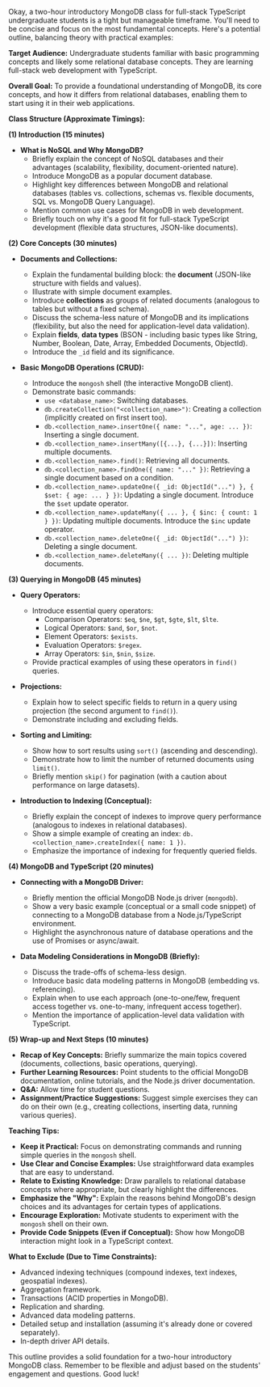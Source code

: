 Okay, a two-hour introductory MongoDB class for full-stack TypeScript undergraduate students is a tight but manageable timeframe. You'll need to be concise and focus on the most fundamental concepts. Here's a potential outline, balancing theory with practical examples:

**Target Audience:** Undergraduate students familiar with basic programming concepts and likely some relational database concepts. They are learning full-stack web development with TypeScript.

**Overall Goal:** To provide a foundational understanding of MongoDB, its core concepts, and how it differs from relational databases, enabling them to start using it in their web applications.

**Class Structure (Approximate Timings):**

**(1) Introduction (15 minutes)**

* **What is NoSQL and Why MongoDB?**
    * Briefly explain the concept of NoSQL databases and their advantages (scalability, flexibility, document-oriented nature).
    * Introduce MongoDB as a popular document database.
    * Highlight key differences between MongoDB and relational databases (tables vs. collections, schemas vs. flexible documents, SQL vs. MongoDB Query Language).
    * Mention common use cases for MongoDB in web development.
    * Briefly touch on why it's a good fit for full-stack TypeScript development (flexible data structures, JSON-like documents).

**(2) Core Concepts (30 minutes)**

* **Documents and Collections:**
    * Explain the fundamental building block: the **document** (JSON-like structure with fields and values).
    * Illustrate with simple document examples.
    * Introduce **collections** as groups of related documents (analogous to tables but without a fixed schema).
    * Discuss the schema-less nature of MongoDB and its implications (flexibility, but also the need for application-level data validation).
    * Explain **fields**, **data types** (BSON - including basic types like String, Number, Boolean, Date, Array, Embedded Documents, ObjectId).
    * Introduce the `_id` field and its significance.

* **Basic MongoDB Operations (CRUD):**
    * Introduce the `mongosh` shell (the interactive MongoDB client).
    * Demonstrate basic commands:
        * `use <database_name>`: Switching databases.
        * `db.createCollection("<collection_name>")`: Creating a collection (implicitly created on first insert too).
        * `db.<collection_name>.insertOne({ name: "...", age: ... })`: Inserting a single document.
        * `db.<collection_name>.insertMany([{...}, {...}])`: Inserting multiple documents.
        * `db.<collection_name>.find()`: Retrieving all documents.
        * `db.<collection_name>.findOne({ name: "..." })`: Retrieving a single document based on a condition.
        * `db.<collection_name>.updateOne({ _id: ObjectId("...") }, { $set: { age: ... } })`: Updating a single document. Introduce the `$set` update operator.
        * `db.<collection_name>.updateMany({ ... }, { $inc: { count: 1 } })`: Updating multiple documents. Introduce the `$inc` update operator.
        * `db.<collection_name>.deleteOne({ _id: ObjectId("...") })`: Deleting a single document.
        * `db.<collection_name>.deleteMany({ ... })`: Deleting multiple documents.

**(3) Querying in MongoDB (45 minutes)**

* **Query Operators:**
    * Introduce essential query operators:
        * Comparison Operators: `$eq`, `$ne`, `$gt`, `$gte`, `$lt`, `$lte`.
        * Logical Operators: `$and`, `$or`, `$not`.
        * Element Operators: `$exists`.
        * Evaluation Operators: `$regex`.
        * Array Operators: `$in`, `$nin`, `$size`.
    * Provide practical examples of using these operators in `find()` queries.

* **Projections:**
    * Explain how to select specific fields to return in a query using projection (the second argument to `find()`).
    * Demonstrate including and excluding fields.

* **Sorting and Limiting:**
    * Show how to sort results using `sort()` (ascending and descending).
    * Demonstrate how to limit the number of returned documents using `limit()`.
    * Briefly mention `skip()` for pagination (with a caution about performance on large datasets).

* **Introduction to Indexing (Conceptual):**
    * Briefly explain the concept of indexes to improve query performance (analogous to indexes in relational databases).
    * Show a simple example of creating an index: `db.<collection_name>.createIndex({ name: 1 })`.
    * Emphasize the importance of indexing for frequently queried fields.

**(4) MongoDB and TypeScript (20 minutes)**

* **Connecting with a MongoDB Driver:**
    * Briefly mention the official MongoDB Node.js driver (`mongodb`).
    * Show a very basic example (conceptual or a small code snippet) of connecting to a MongoDB database from a Node.js/TypeScript environment.
    * Highlight the asynchronous nature of database operations and the use of Promises or async/await.

* **Data Modeling Considerations in MongoDB (Briefly):**
    * Discuss the trade-offs of schema-less design.
    * Introduce basic data modeling patterns in MongoDB (embedding vs. referencing).
    * Explain when to use each approach (one-to-one/few, frequent access together vs. one-to-many, infrequent access together).
    * Mention the importance of application-level data validation with TypeScript.

**(5) Wrap-up and Next Steps (10 minutes)**

* **Recap of Key Concepts:** Briefly summarize the main topics covered (documents, collections, basic operations, querying).
* **Further Learning Resources:** Point students to the official MongoDB documentation, online tutorials, and the Node.js driver documentation.
* **Q&A:** Allow time for student questions.
* **Assignment/Practice Suggestions:** Suggest simple exercises they can do on their own (e.g., creating collections, inserting data, running various queries).

**Teaching Tips:**

* **Keep it Practical:** Focus on demonstrating commands and running simple queries in the `mongosh` shell.
* **Use Clear and Concise Examples:** Use straightforward data examples that are easy to understand.
* **Relate to Existing Knowledge:** Draw parallels to relational database concepts where appropriate, but clearly highlight the differences.
* **Emphasize the "Why":** Explain the reasons behind MongoDB's design choices and its advantages for certain types of applications.
* **Encourage Exploration:** Motivate students to experiment with the `mongosh` shell on their own.
* **Provide Code Snippets (Even if Conceptual):** Show how MongoDB interaction might look in a TypeScript context.

**What to Exclude (Due to Time Constraints):**

* Advanced indexing techniques (compound indexes, text indexes, geospatial indexes).
* Aggregation framework.
* Transactions (ACID properties in MongoDB).
* Replication and sharding.
* Advanced data modeling patterns.
* Detailed setup and installation (assuming it's already done or covered separately).
* In-depth driver API details.

This outline provides a solid foundation for a two-hour introductory MongoDB class. Remember to be flexible and adjust based on the students' engagement and questions. Good luck!